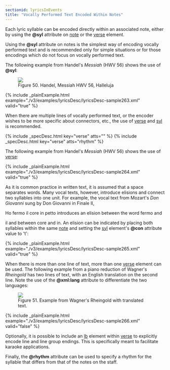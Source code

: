 ```yaml
---
sectionid: lyricsInEvents
title: "Vocally Performed Text Encoded Within Notes"
---
```




Each lyric syllable can be encoded directly within an associated note, either by using
the
**@syl** attribute on <a class="link_odd_elementSpec" href="/v3/elements/note">note</a> or the 
<a class="link_odd_elementSpec" href="/v3/elements/verse">verse</a>
element.

Using the **@syl** attribute on notes is the simplest way of encoding vocally performed
text and is recommended only for simple situations or for those encodings which do
not focus
on vocally performed text.

The following example from Handel's *Messiah* (HWV 56) shows the use of
**@syl**:


<figure class="figure">
   <img src="../../../../guidelines/3.0.0/Images/modules/lyrics/ex_syl_att.png" class="img-responsive"></img>
   <figcaption class="figure-caption">Figure 50. Handel, Messiah HWV 56, Halleluja</figcaption>
</figure>
{% include _plainExample.html example="./v3/examples/lyricsDesc/lyricsDesc-sample263.xml" valid="true" %}


When there are multiple lines of vocally performed text, or the encoder wishes to
be more
specific about connectors, etc., the use of 
<a class="link_odd_elementSpec" href="/v3/elements/verse">verse</a> and 
<a class="link_odd_elementSpec" href="/v3/elements/syl">syl</a> is recommended.




{% include _specDesc.html key="verse" atts="" %}
{% include _specDesc.html key="verse" atts="rhythm" %}




The following example from Handel's *Messiah* (HWV 56) shows the use of 
<a class="link_odd_elementSpec" href="/v3/elements/verse">verse</a>:

{% include _plainExample.html example="./v3/examples/lyricsDesc/lyricsDesc-sample264.xml" valid="true" %}


As it is common practice in written text, it is assumed that a space separates words.
Many
vocal texts, however, introduce elisions and connect two syllables into one unit.
For example,
the vocal text from Mozart's *Don Giovanni* sung by Don Giovanni in Finale II,

<span class="q">Ho fermo il core in petto</span> introduces an elision between the word 
<span class="q">fermo</span> and

<span class="q">il</span> and between 
<span class="q">core</span> and 
<span class="q">in</span>. An elision can be indicated by placing both
syllables within the same 
<a class="link_odd_elementSpec" href="/v3/elements/note">note</a> and setting the 
<a class="link_odd_elementSpec" href="/v3/elements/syl">syl</a>
element's **@con** attribute value to 't':

{% include _plainExample.html example="./v3/examples/lyricsDesc/lyricsDesc-sample265.xml" valid="true" %}


When there is more than one line of text, more than one 
<a class="link_odd_elementSpec" href="/v3/elements/verse">verse</a> element
can be used. The following example from a piano reduction of Wagner's *Rheingold*
has two lines of text, with an English translation on the second line. Note the use
of the
**@xml:lang** attribute to differentiate the two languages:


<figure class="figure">
   <img src="../../../../guidelines/3.0.0/Images/modules/lyrics/ex_verse_m.png" class="img-responsive"></img>
   <figcaption class="figure-caption">Figure 51. Example from Wagner's Rheingold with translated text.</figcaption>
</figure>
{% include _plainExample.html example="./v3/examples/lyricsDesc/lyricsDesc-sample266.xml" valid="false" %}


Optionally, it is possible to include an 
<a class="link_odd_elementSpec" href="/v3/elements/lb">lb</a> element within 
<a class="link_odd_elementSpec" href="/v3/elements/verse">verse</a> to explicitly encode line and line group endings. This is
specifically meant to facilitate karaoke applications.


Finally, the **@rhythm** attribute can be used to specify a rhythm for the syllable
that differs from that of the notes on the staff.




